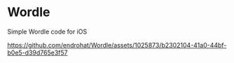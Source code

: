 # Wordle

Simple Wordle code for iOS



https://github.com/endrohat/Wordle/assets/1025873/b2302104-41a0-44bf-b0e5-d39d765e3f57

